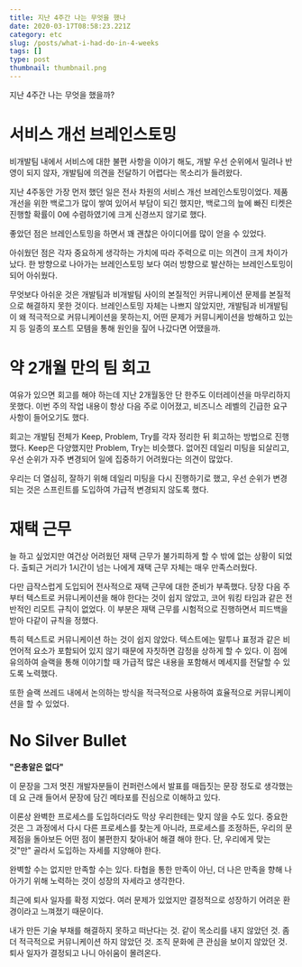 ```yaml
---
title: 지난 4주간 나는 무엇을 했나
date: 2020-03-17T08:58:23.221Z
category: etc
slug: /posts/what-i-had-do-in-4-weeks
tags: []
type: post
thumbnail: thumbnail.png
---
```


지난 4주간 나는 무엇을 했을까?

<!-- end -->

# 서비스 개선 브레인스토밍

비개발팀 내에서 서비스에 대한 불편 사항을 이야기 해도, 개발 우선 순위에서 밀려나 반영이 되지 않자, 개발팀에 의견을 전달하기 어렵다는 목소리가 들려왔다.

지난 4주동안 가장 먼저 했던 일은 전사 차원의 서비스 개선 브레인스토밍이었다. 제품 개선을 위한 백로그가 많이 쌓여 있어서 부담이 되긴 했지만, 백로그의 늪에 빠진 티켓은 진행할 확률이 0에 수렴하였기에 크게 신경쓰지 않기로 했다.

좋았던 점은 브레인스토밍을 하면서 꽤 괜찮은 아이디어를 많이 얻을 수 있었다.

아쉬웠던 점은 각자 중요하게 생각하는 가치에 따라 주력으로 미는 의견이 크게 차이가 났다. 한 방향으로 나아가는 브레인스토밍 보다 여러 방향으로 발산하는 브레인스토밍이 되어 아쉬웠다.

무엇보다 아쉬운 것은 개발팀과 비개발팀 사이의 본질적인 커뮤니케이션 문제를 본질적으로 해결하지 못한 것이다. 브레인스토밍 자체는 나쁘지 않았지만, 개발팀과 비개발팀이 왜 적극적으로 커뮤니케이션을 못하는지, 어떤 문제가 커뮤니케이션을 방해하고 있는지 등 일종의 포스트 모템을 통해 원인을 짚어 나갔다면 어땠을까.

# 약 2개월 만의 팀 회고

여유가 있으면 회고를 해야 하는데 지난 2개월동안 단 한주도 이터레이션을 마무리하지 못했다. 이번 주의 작업 내용이 항상 다음 주로 이어졌고, 비즈니스 레벨의 긴급한 요구사항이 들어오기도 했다.

회고는 개발팀 전체가 Keep, Problem, Try를 각자 정리한 뒤 회고하는 방법으로 진행했다. Keep은 다양했지만 Problem, Try는 비슷했다. 없어진 데일리 미팅을 되살리고, 우선 순위가 자주 변경되어 일에 집중하기 어려웠다는 의견이 많았다.

우리는 더 열심히, 잘하기 위해 데일리 미팅을 다시 진행하기로 했고, 우선 순위가 변경되는 것은 스프린트를 도입하여 가급적 변경되지 않도록 했다.

# 재택 근무

늘 하고 싶었지만 여건상 어려웠던 재택 근무가 불가피하게 할 수 밖에 없는 상황이 되었다. 출퇴근 거리가 1시간이 넘는 나에게 재택 근무 자체는 매우 만족스러웠다.

다만 급작스럽게 도입되어 전사적으로 재택 근무에 대한 준비가 부족했다. 당장 다음 주부터 텍스트로 커뮤니케이션을 해야 한다는 것이 쉽지 않았고, 코어 워킹 타임과 같은 전반적인 리모트 규칙이 없었다. 이 부분은 재택 근무를 시험적으로 진행하면서 피드백을 받아 다같이 규칙을 정했다.

특히 텍스트로 커뮤니케이션 하는 것이 쉽지 않았다. 텍스트에는 말투나 표정과 같은 비언어적 요소가 포함되어 있지 않기 때문에 자칫하면 감정을 상하게 할 수 있다. 이 점에 유의하여 슬랙을 통해 이야기할 때 가급적 많은 내용을 포함해서 메세지를 전달할 수 있도록 노력했다.

또한 슬랙 쓰레드 내에서 논의하는 방식을 적극적으로 사용하여 효율적으로 커뮤니케이션을 할 수 있었다.

# No Silver Bullet

**"은총알은 없다"**

이 문장을 그저 멋진 개발자분들이 컨퍼런스에서 발표를 매듭짓는 문장 정도로 생각했는데 요 근래 들어서 문장에 담긴 메타포를 진심으로 이해하고 있다.

이론상 완벽한 프로세스를 도입하더라도 막상 우리한테는 맞지 않을 수도 있다. 중요한 것은 그 과정에서 다시 다른 프로세스를 찾는게 아니라, 프로세스를 조정하든, 우리의 문제점을 돌아보든 어떤 점이 불편한지 찾아내어 해결 해야 한다. 단, 우리에게 맞는 것"만" 골라서 도입하는 자세를 지양해야 한다.

완벽할 수는 없지만 만족할 수는 있다. 타협을 통한 만족이 아닌, 더 나은 만족을 향해 나아가기 위해 노력하는 것이 성장의 자세라고 생각한다.

최근에 퇴사 일자를 확정 지었다. 여러 문제가 있었지만 결정적으로 성장하기 어려운 환경이라고 느껴졌기 때문이다.

내가 만든 기술 부채를 해결하지 못하고 떠난다는 것. 같이 목소리를 내지 않았던 것. 좀 더 적극적으로 커뮤니케이션 하지 않았던 것. 조직 문화에 큰 관심을 보이지 않았던 것. 퇴사 일자가 결정되고 나니 아쉬움이 몰려온다.
